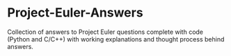 # Project-Euler-Answers
Collection of answers to Project Euler questions complete with code (Python and C/C++) with working explanations and thought process behind answers. 
